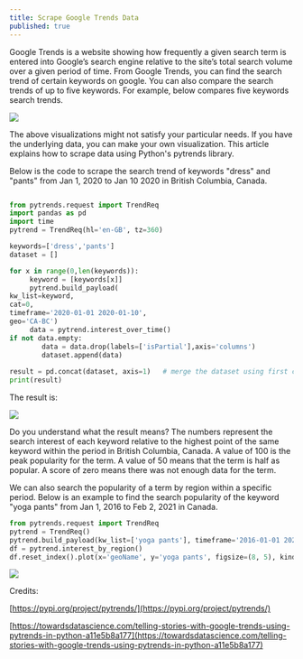 ```yaml
---
title: Scrape Google Trends Data
published: true
---
```

Google Trends is a website showing how frequently a given search term is entered into Google’s search engine relative to the site’s total search volume over a given period of time. From Google Trends, you can find the search trend of certain keywords on google. You can also compare the search trends of up to five keywords. For example, below compares five  keywords search trends.


![](https://static.wixstatic.com/media/456b92_a9ad12973d384973b0ac2c0dbe63c65d~mv2.png/v1/fill/w_740,h_443,al_c,q_95/456b92_a9ad12973d384973b0ac2c0dbe63c65d~mv2.webp)

The above visualizations might not satisfy your particular needs. If you have the underlying data, you can make your own visualization. This article explains how to scrape data using Python's pytrends library.

Below is the code to scrape the search trend of keywords "dress" and "pants" from Jan 1, 2020 to Jan 10 2020 in British Columbia, Canada.

```python

from pytrends.request import TrendReq
import pandas as pd
import time
pytrend = TrendReq(hl='en-GB', tz=360)

keywords=['dress','pants']
dataset = []

for x in range(0,len(keywords)):
     keyword = [keywords[x]]
     pytrend.build_payload(
kw_list=keyword,
cat=0,
timeframe='2020-01-01 2020-01-10',
geo='CA-BC')
     data = pytrend.interest_over_time()
if not data.empty:
        data = data.drop(labels=['isPartial'],axis='columns')   
        dataset.append(data)
 
result = pd.concat(dataset, axis=1)   # merge the dataset using first column as reference
print(result) 

```

The result is:

![](https://static.wixstatic.com/media/456b92_a9cad9b5113142aebec54294be40953a~mv2.png/v1/fill/w_200,h_208,al_c,q_95/456b92_a9cad9b5113142aebec54294be40953a~mv2.webp)

Do you understand what the result means? The numbers represent the search interest of each keyword relative to the highest point of the same keyword within the period in British Columbia, Canada. A value of 100 is the peak popularity for the term. A value of 50 means that the term is half as popular. A score of zero means there was not enough data for the term. 

We can also search the popularity of a term by region within a specific period. Below is an example to find the search popularity of the keyword "yoga pants" from Jan 1, 2016 to Feb 2, 2021 in Canada.

```python
from pytrends.request import TrendReq
pytrend = TrendReq()
pytrend.build_payload(kw_list=['yoga pants'], timeframe='2016-01-01 2021-07-02', geo='CA')
df = pytrend.interest_by_region()
df.reset_index().plot(x='geoName', y='yoga pants', figsize=(8, 5), kind ='bar')
```
![](https://static.wixstatic.com/media/456b92_cf86036c97ea4726bb80b8effcbc7565~mv2.png/v1/fill/w_360,h_490,al_c,q_95/456b92_cf86036c97ea4726bb80b8effcbc7565~mv2.webp)

Credits:

[https://pypi.org/project/pytrends/](https://pypi.org/project/pytrends/)

[https://towardsdatascience.com/telling-stories-with-google-trends-using-pytrends-in-python-a11e5b8a177](https://towardsdatascience.com/telling-stories-with-google-trends-using-pytrends-in-python-a11e5b8a177)
